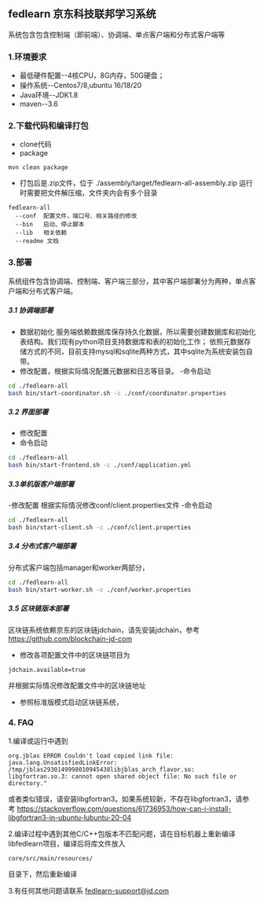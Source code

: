 ## fedlearn 京东科技联邦学习系统 
系统包含包含控制端（即前端）、协调端、单点客户端和分布式客户端等

### 1.环境要求
- 最低硬件配置--4核CPU，8G内存，50G硬盘；
- 操作系统--Centos7/8,ubuntu 16/18/20
- Java环境--JDK1.8
- maven--3.6

### 2.下载代码和编译打包
- clone代码
- package
```shell
mvn clean package
```

- 打包后是.zip文件，位于 ./assembly/target/fedlearn-all-assembly.zip
  运行时需要把文件解压缩，文件夹内会有多个目录
```text
fedlearn-all
  --conf  配置文件，端口号、相关路径的修改
  --bin   启动、停止脚本
  --lib   相关依赖
  --readme 文档
```

### 3.部署
系统组件包含协调端、控制端、客户端三部分，其中客户端部署分为两种，单点客户端和分布式客户端。
##### 3.1 协调端部署
- 数据初始化
  服务端依赖数据库保存持久化数据，所以需要创建数据库和初始化表结构。我们现有python项目支持数据库和表的初始化工作；
  依照元数据存储方式的不同，目前支持mysql和sqlite两种方式，其中sqlite为系统安装包自带。
- 修改配置，根据实际情况配置元数据和日志等目录。
-命令启动
```bash
cd ./fedlearn-all
bash bin/start-coordinator.sh -c ./conf/coordinator.properties
```

##### 3.2 界面部署
- 修改配置
- 命令启动
```bash
cd ./fedlearn-all
bash bin/start-frontend.sh -c ./conf/application.yml
```

##### 3.3单机版客户端部署
-修改配置
根据实际情况修改conf/client.properties文件
-命令启动
```bash
cd ./fedlearn-all
bash bin/start-client.sh -c ./conf/client.properties
```

##### 3.4 分布式客户端部署
分布式客户端包括manager和worker两部分，
```bash
cd ./fedlearn-all
bash bin/start-worker.sh -c ./conf/worker.properties
```

##### 3.5 区块链版本部署
区块链系统依赖京东的区块链jdchain，请先安装jdchain，参考 https://github.com/blockchain-jd-com
- 修改各项配置文件中的区块链项目为
```text
jdchain.available=true
```
并根据实际情况修改配置文件中的区块链地址
- 参照标准版模式启动区块链系统，

### 4. FAQ
1.编译或运行中遇到
```
org.jblas ERROR Couldn't load copied link file: java.lang.UnsatisfiedLinkError: 
/tmp/jblas2930149998010945438libjblas_arch_flavor.so: 
libgfortran.so.3: cannot open shared object file: No such file or directory."
```
或者类似错误，请安装libgfortran3。如果系统较新，不存在libgfortran3，请参考
https://stackoverflow.com/questions/61736953/how-can-i-install-libgfortran3-in-ubuntu-lubuntu-20-04

2.编译过程中遇到其他C/C++包版本不匹配问题，请在目标机器上重新编译libfedlearn项目，编译后将库文件放入
```
core/src/main/resources/ 
```
目录下，然后重新编译

3.有任何其他问题请联系 fedlearn-support@jd.com
